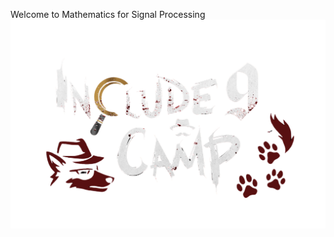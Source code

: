 Welcome to Mathematics for Signal Processing
![INCamp 9](https://github.com/Oramaak/INClude-EngMath/blob/main/INCludeLogo.png?raw=true)
